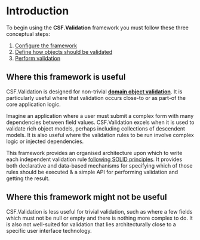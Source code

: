 # Introduction

To begin using the **CSF.Validation** framework you must follow these three conceptual steps:

1. [Configure the framework]
2. [Define how objects should be validated]
3. [Perform validation]

[Configure the framework]:ConfigureTheFramework.md
[Define how objects should be validated]:WritingValidators/index.md
[Perform validation]:ConsumingValidators.md

## Where this framework is useful

CSF.Validation is designed for non-trivial **[domain object validation]**.  It is particularly useful where that validation occurs close-to or as part-of the core application logic.

Imagine an application where a user must submit a complex form with many dependencies between field values.
CSF.Validation excels when it is used to validate rich object models, perhaps including collections of descendent models.
It is also useful where the validation rules to be run involve complex logic or injected dependencies.

This framework provides an organised architecture upon which to write each independent validation rule [following SOLID principles].
It provides both declarative and data-based mechanisms for specifying which of those rules should be executed & a simple API for performing validation and getting the result.

[domain object validation]:WhatIsDomainObjectValidation.md
[following SOLID principles]:https://en.wikipedia.org/wiki/SOLID

## Where this framework might not be useful

CSF.Validation is less useful for trivial validation, such as where a few fields which must not be null or empty and there is nothing more complex to do.
It is also not well-suited for validation that lies architecturally close to a specific user interface technology.
